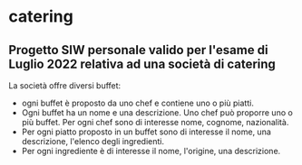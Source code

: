 # catering

## Progetto SIW personale valido per l'esame di Luglio 2022 relativa ad una società di catering

La società offre diversi buffet:
* ogni buffet è proposto da uno chef e contiene uno o più piatti.
* Ogni buffet ha un nome e una descrizione. Uno chef può proporre uno o più buffet. Per ogni chef sono di interesse nome, cognome, nazionalità. 
* Per ogni piatto proposto in un buffet sono di interesse il nome, una descrizione, l'elenco degli ingredienti.
* Per ogni ingrediente è di interesse il nome, l'origine, una descrizione. 


